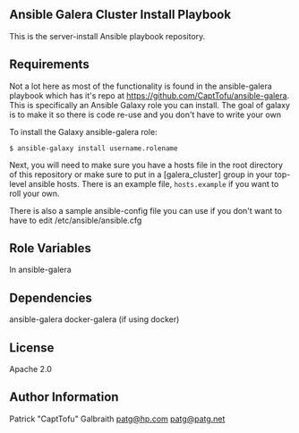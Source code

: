 Ansible Galera Cluster Install Playbook
---------------------------------------

This is the server-install Ansible playbook repository.

Requirements
------------

Not a lot here as most of the functionality is found in the ansible-galera playbook which has it's repo at https://github.com/CaptTofu/ansible-galera. This is specifically an Ansible Galaxy role you can install. The goal of galaxy is to make it so there is code re-use and you don't have to write your own

To install the Galaxy ansible-galera role:

    $ ansible-galaxy install username.rolename

Next, you will need to make sure you have a hosts file in the root directory of this repository or make sure to put in a [galera_cluster] group in your top-level ansible hosts. There is an example file, ``hosts.example`` if you want to roll your own.

There is also a sample ansible-config file you can use if you don't want to have to edit /etc/ansible/ansible.cfg 

Role Variables
--------------

In ansible-galera

Dependencies
------------

ansible-galera
docker-galera (if using docker)

License
-------

Apache 2.0

Author Information
------------------

Patrick "CaptTofu" Galbraith <patg@hp.com> <patg@patg.net>
